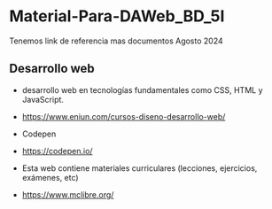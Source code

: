 # Material-Para-DAWeb_BD_5I
Tenemos link de referencia mas documentos Agosto 2024

## Desarrollo web 
- desarrollo web en tecnologías fundamentales como CSS, HTML y JavaScript.
- https://www.eniun.com/cursos-diseno-desarrollo-web/

- Codepen
- https://codepen.io/

-  Esta web contiene materiales curriculares (lecciones, ejercicios, exámenes, etc)
-  https://www.mclibre.org/
